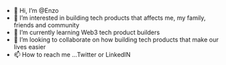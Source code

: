 - 👋 Hi, I’m @Enzo
- 👀 I’m interested in building tech products that affects me, my family, friends and community
- 🌱 I’m currently learning Web3 tech product builders
- 💞️ I’m looking to collaborate on how building tech products that make our lives easier
- 📫 How to reach me ...Twitter or LinkedIN

<!---
oseehys/oseehys is a ✨ special ✨ repository because we biuild then future before evryone else `README.md` (this file) appears on your GitHub profile.
You can click the Preview link to take a look at your changes.
--->
